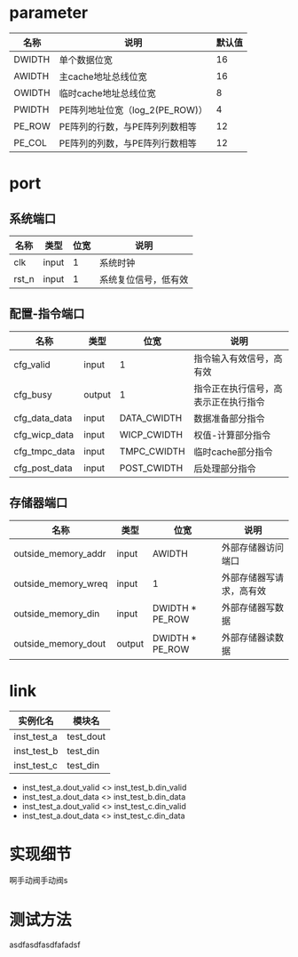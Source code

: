 # parameter

| 名称   | 说明                               | 默认值 |
| ------ | ---------------------------------- | ------ |
| DWIDTH | 单个数据位宽                       | 16     |
| AWIDTH | 主cache地址总线位宽                | 16     |
| OWIDTH | 临时cache地址总线位宽              | 8      |
| PWIDTH | PE阵列地址位宽（log_2(PE\_ROW)） | 4      |
| PE_ROW | PE阵列的行数，与PE阵列列数相等     | 12     |
| PE_COL | PE阵列的列数，与PE阵列行数相等     | 12     |

# port

## 系统端口

| 名称  | 类型  | 位宽 | 说明                 |
| ----- | ----- | ---- | -------------------- |
| clk   | input | 1    | 系统时钟             |
| rst_n | input | 1    | 系统复位信号，低有效 |

## 配置-指令端口

| 名称          | 类型   | 位宽        | 说明                                 |
| ------------- | ------ | ----------- | ------------------------------------ |
| cfg_valid     | input  | 1           | 指令输入有效信号，高有效             |
| cfg_busy      | output | 1           | 指令正在执行信号，高表示正在执行指令 |
| cfg_data_data | input  | DATA_CWIDTH | 数据准备部分指令                     |
| cfg_wicp_data | input  | WICP_CWIDTH | 权值-计算部分指令                    |
| cfg_tmpc_data | input  | TMPC_CWIDTH | 临时cache部分指令                    |
| cfg_post_data | input  | POST_CWIDTH | 后处理部分指令                       |

## 存储器端口

| 名称                | 类型   | 位宽             | 说明                     |
| ------------------- | ------ | ---------------- | ------------------------ |
| outside_memory_addr | input  | AWIDTH           | 外部存储器访问端口       |
| outside_memory_wreq | input  | 1                | 外部存储器写请求，高有效 |
| outside_memory_din  | input  | DWIDTH * PE_ROW​ | 外部存储器写数据         |
| outside_memory_dout | output | DWIDTH * PE_ROW​ | 外部存储器读数据         |

# link

| 实例化名    | 模块名    |
| ----------- | --------- |
| inst_test_a | test_dout |
| inst_test_b | test_din   |
| inst_test_c | test_din   |

- inst_test_a.dout_valid <> inst_test_b.din_valid
- inst_test_a.dout_data <> inst_test_b.din_data
- inst_test_a.dout_valid <> inst_test_c.din_valid
- inst_test_a.dout_data <> inst_test_c.din_data

# 实现细节

啊手动阀手动阀s

# 测试方法

asdfasdfasdfafadsf